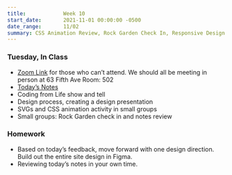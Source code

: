 ```yaml
---
title:            Week 10
start_date:       2021-11-01 00:00:00 -0500
date_range:       11/02
summary: CSS Animation Review, Rock Garden Check In, Responsive Design Review, Intro to JS
---
```


### Tuesday, In Class

- [Zoom Link](https://NewSchool.zoom.us/my/nikafisher) for those who can&rsquo;t attend. We should all be meeting in person at 63 Fifth Ave Room: 502
- [Today&rsquo;s Notes](https://paper.dropbox.com/doc/Parsons-CI-Week-10-CSS-Animation-Review-Project-Check-In--BVbM87j54cfXmOyoceT82ZJNAQ-rVw6UqGVr9DR18PUP7b2G)
- Coding from Life show and tell
- Design process, creating a design presentation
- SVGs and CSS animation activity in small groups
- Small groups: Rock Garden check in and notes review


### Homework

- Based on today&rsquo;s feedback, move forward with one design direction. Build out the entire site design in Figma.
- Reviewing today&rsquo;s notes in your own time.